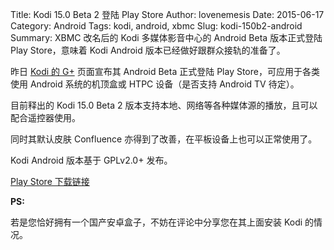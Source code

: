 ﻿Title: Kodi 15.0 Beta 2 登陆 Play Store
Author: lovenemesis
Date: 2015-06-17
Category: Android
Tags: kodi, android, xbmc
Slug: kodi-150b2-android
Summary: XBMC 改名后的 Kodi 多媒体影音中心的 Android Beta 版本正式登陆 Play Store，意味着 Kodi Android 版本已经做好跟群众接轨的准备了。

昨日 [Kodi 的 G+](https://plus.google.com/u/0/+XBMC/posts/XCDYQi1odW5) 页面宣布其 Android Beta 正式登陆 Play Store，可应用于各类使用 Android 系统的机顶盒或 HTPC 设备（是否支持 Android TV 待定）。

目前释出的 Kodi 15.0 Beta 2 版本支持本地、网络等各种媒体源的播放，且可以配合遥控器使用。

同时其默认皮肤 Confluence 亦得到了改善，在平板设备上也可以正常使用了。

Kodi Android 版本基于 GPLv2.0+ 发布。

[Play Store 下载链接](https://play.google.com/store/apps/details?id=org.xbmc.kodi)

**PS:**

若是您恰好拥有一个国产安卓盒子，不妨在评论中分享您在其上面安装 Kodi 的情况。